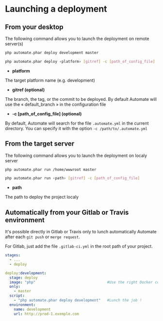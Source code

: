 # Launching a deployment

## From your desktop

The following command allows you to launch the deployment on remote server(s)

```bash
php automate.phar deploy development master
```

```bash
php automate.phar deploy ‹platform› [gitref] -c [path_of_config_file]
```

 - **platform**

The target platform name (e.g. development)

 - **gitref (optional)**

The branch, the tag, or the commit to be deployed.
By default Automate will use the « default_branch » in the configuration file

 - **-c [path_of_config_file] (optional)**

By default, Automate will search for the file `.automate.yml` in the current directory. You can specify it with the option ` -c /path/to/.automate.yml `

## From the target server

The following command allows you to launch the deployment on localy server 

```bash
php automate.phar run /home/wwwroot master
```

```bash
php automate.phar run ‹path› [gitref] -c [path_of_config_file]
```

 - **path**

The path to deploy the project localy

## Automatically from your Gitlab or Travis environment      

It's possible directly in Gitlab or Travis only to lunch automatically Automate after each `git push` or `merge request`.

For Gitlab, just add the file `.gitlab-ci.yml` in the root path of your project.

```YAML
stages:
  - ...
  - deploy

deploy:development:
  stage: deploy
  image: "php"                                 #Use the right Docker container image you need
  only:
    - master
  script:
    - "php automate.phar deploy development"   #Lunch the job !
  environment:
    name: development
    url: http://prod-1.exemple.com
```
